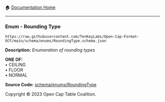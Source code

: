 :house: [Documentation Home](../../../README.md)

---

### Enum - Rounding Type

`https://raw.githubusercontent.com/TenKeyLabs/Open-Cap-Format-OCF/main/schema/enums/RoundingType.schema.json`

**Description:** _Enumeration of rounding types_

**ONE OF:**</br>&bull; CEILING </br>&bull; FLOOR </br>&bull; NORMAL

**Source Code:** [schema/enums/RoundingType](../../../../schema/enums/RoundingType.schema.json)

Copyright © 2023 Open Cap Table Coalition.
